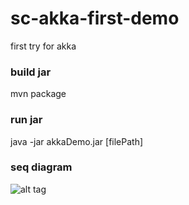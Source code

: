 # sc-akka-first-demo
first try for akka

### build jar
mvn package

### run jar
java -jar akkaDemo.jar [filePath]


### seq diagram
![alt tag](https://github.com/eddielisc/sc-akka-first-demo/blob/master/sc-akka-first-demo/doc/digaram.png)
